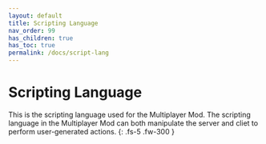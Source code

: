 ```yaml
---
layout: default
title: Scripting Language
nav_order: 99
has_children: true
has_toc: true
permalink: /docs/script-lang
---
```


# Scripting Language

This is the scripting language used for the Multiplayer Mod. The scripting language in the Multiplayer Mod can both manipulate the server and cliet to perform user-generated actions.
{: .fs-5 .fw-300 }
